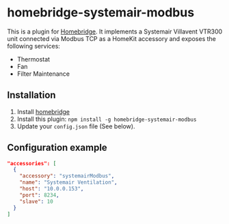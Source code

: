 # homebridge-systemair-modbus
This is a plugin for [Homebridge](https://github.com/nfarina/homebridge). It
implements a Systemair Villavent VTR300 unit connected via Modbus TCP as a HomeKit accessory and exposes the following services:

- Thermostat
- Fan
- Filter Maintenance

## Installation

1. Install [homebridge](https://github.com/nfarina/homebridge#installation-details)
2. Install this plugin: `npm install -g homebridge-systemair-modbus`
3. Update your `config.json` file (See below).

## Configuration example

```json
"accessories": [
  {
    "accessory": "systemairModbus",
    "name": "Systemair Ventilation",
    "host": "10.0.0.153",
    "port": 8234,
    "slave": 10
  }
]
```